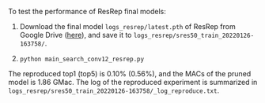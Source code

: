To test the performance of ResRep final models:

1. Download the final model `logs_resrep/latest.pth` of ResRep from Google Drive ([here](https://drive.google.com/drive/folders/1qvl_YcjVHd4Xus2Ck3VoccMwlf8D_bmJ?usp=sharing)), and save it to `logs_resrep/sres50_train_20220126-163758/`.

2. `python main_search_conv12_resrep.py`

The reproduced top1 (top5) is 0.10% (0.56%), and the MACs of the pruned model is 1.86 GMac. The log of the reproduced experiment is summarized in `logs_resrep/sres50_train_20220126-163758/_log_reproduce.txt`.